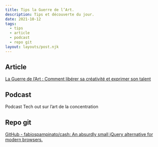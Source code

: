 ```yaml
---
title: Tips la Guerre de l’Art.
description: Tips et découverte du jour.
date: 2021-10-12
tags:
  - tips
  - article
  - podcast
  - repo git
layout: layouts/post.njk
---
```

## Article

[La Guerre de l’Art : Comment libérer sa créativité et exprimer son talent](https://medium.com/essentiels/la-guerre-de-lart-comment-lib%C3%A9rer-sa-cr%C3%A9ativit%C3%A9-et-exprimer-son-talent-3c7273d423cb)
## Podcast
Podcast Tech out sur l’art de la concentration

## Repo git

[GitHub - fabiospampinato/cash: An absurdly small jQuery alternative for modern browsers.](https://github.com/fabiospampinato/cash)


